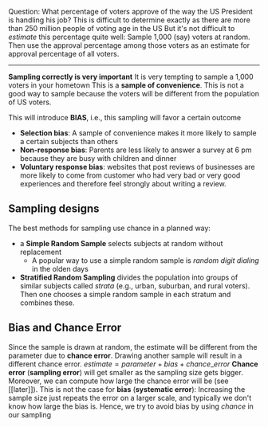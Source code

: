 Question: What percentage of voters approve of the way the US President is handling his job?
This is difficult to determine exactly as there are more than 250 million people of voting age in the US
But it's not difficult to *estimate* this percentage quite well:
	Sample 1,000 (say) voters at random. Then use the approval percentage among those voters as an estimate for approval percentage of all voters.

---
**Sampling correctly is very important**
It is very tempting to sample a 1,000 voters in your hometown
This is a **sample of convenience**. This is not a good way to sample because the voters will be different from the population of US voters.

This will introduce **BIAS**, i.e., this sampling will favor a certain outcome
* **Selection bias**: A sample of convenience makes it more likely to sample a certain subjects than others
* **Non-response bias**: Parents are less likely to answer a survey at 6 pm because they are busy with children and dinner
* **Voluntary response bias**: websites that post reviews of businesses are more likely to come from customer who had very bad or very good experiences and therefore feel strongly about writing a review.

## Sampling designs
The best methods for sampling use chance in a planned way:
* a **Simple Random Sample** selects subjects at random without replacement
	* A popular way to use a simple random sample is *random digit dialing* in the olden days
* **Stratified Random Sampling** divides the population into groups of similar subjects called *strata* (e.g., urban, suburban, and rural voters). Then one chooses a simple random sample in each stratum and combines these.

## Bias and Chance Error
Since the sample is drawn at random, the estimate will be different from the parameter due to **chance error**. Drawing another sample will result in a different chance error.
	$estimate=parameter + bias + chance\_error$
**Chance error** (**sampling error**) will get smaller as the sampling size gets bigger. Moreover, we can compute how large the chance error will be (see [[later]]).
This is not the case for **bias** (**systematic error**):
Increasing the sample size just repeats the error on a larger scale, and typically we don't know how large the bias is.
Hence, we try to avoid bias by using *chance* in our sampling


